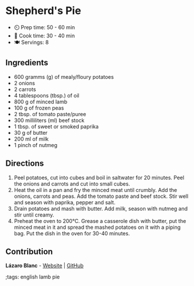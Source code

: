 # Shepherd's Pie

- ⏲️ Prep time: 50 - 60 min
- 🍳 Cook time: 30 - 40 min
- 🍽️ Servings: 8

## Ingredients

- 600 gramms (g) of mealy/floury potatoes
- 2 onions
- 2 carrots
- 4 tablespoons (tbsp.) of oil
- 800 g of minced lamb
- 100 g of frozen peas
- 2 tbsp. of tomato paste/puree
- 300 milliliters (ml) beef stock
- 1 tbsp. of sweet or smoked paprika
- 30 g of butter
- 200 ml of milk
- 1 pinch of nutmeg

## Directions

1. Peel potatoes, cut into cubes and boil in saltwater for 20 minutes. Peel the onions and carrots and cut into small cubes.
2. Heat the oil in a pan and fry the minced meat until crumbly. Add the onions, carrots and peas. Add the tomato paste and beef stock. Stir well and season with paprika, pepper and salt.
3. Drain potatoes and mash with butter. Add milk, season with nutmeg and stir until creamy.
4. Preheat the oven to 200°C. Grease a casserole dish with butter, put the minced meat in it and spread the mashed potatoes on it with a piping bag. Put the dish in the oven for 30-40 minutes.

## Contribution

**Lázaro Blanc** - [Website](https://blnc.io) | [GitHub](https://github.com/lazaroblanc)

;tags: english lamb pie
